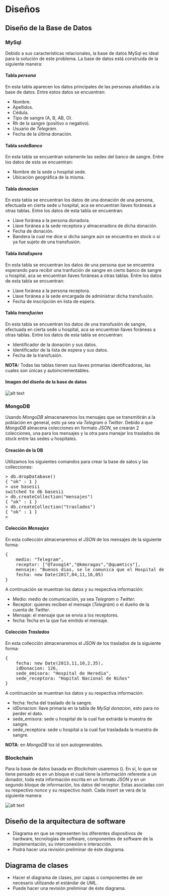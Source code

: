 # Diseños
## Diseño de la Base de Datos

### MySql

Debido a sus características relacionales, la base de datos MySql es ideal para la solución de este problema. La base de datos está construida de la siguiente manera:

#### Tabla *persona*

En esta tabla aparecen los datos principales de las personas añadidas a la base de datos. Entre estos datos se encuentran: 

- Nombre.
- Apellidos.
- Cédula.
- Tipo de sangre (A, B, AB, O).
- Rh de la sangre (positivo o negativo).
- Usuario de *Telegram*.
- Fecha de la última donación.

#### Tabla *sedeBanco*

En esta tabla se encuentran solamente las sedes del banco de sangre. Entre los datos de esta se encuentran:

- Nombre de la sede u hospital sede.
- Ubicación geográfica de la misma.

#### Tabla *donacion*

En esta tabla se encuentran los datos de una donación de una persona, efectuada en cierta sede u hospital, aca se encuentran llaves foráneas a otras tablas. Entre los datos de esta tabla se encuentran: 

- Llave foránea a la persona donadora.
- Llave foránea a la sede receptora y almacenadora de dicha donación.
- Fecha de donación.
- Bandera la cual me dice si dicha sangre aún se encuentra en stock o si ya fue sujeto de una transfusión. 

#### Tabla *listaEspera*

En esta tabla se encuentran los datos de una persona que se encuentra esperando para recibir una tranfución de sangre en cierto banco de sangre u hospital, aca se encuentran llaves foráneas a otras tablas. Entre los datos de esta tabla se encuentran: 

- Llave foránea a la persona receptora.
- Llave foránea a la sede encargada de administrar dicha transfusión.
- Fecha de inscripción en lista de espera. 

#### Tabla *transfucion*

En esta tabla se encuentran los datos de una transfusión de sangre, efectuada en cierta sede u hospital, aca se encuentran llaves foráneas a otras tablas. Entre los datos de esta tabla se encuentran: 

- Identificador de la donación y sus datos.
- Identificador de la lista de espera y sus datos.
- Fecha de la transfusión.

**NOTA:** Todas las tablas tienen sus llaves primarias identificadoras, las cuales son únicas y  autoincrementables. 


#### Imagen del diseño de la base de datos

![alt text](http://i.imgur.com/Qd4JRMO.png "Diseño")

### MongoDB

Usando *MongoDB* almacenaremos los mensajes que se transmitirán a la población en general, esto ya sea vía *Telegram* o *Twitter*. Debido a que *MongoDB* almacena colecciones en formato *JSON*, se crearán 2 colecciones, una para los mensajes y la otra para manejar los traslados de stock entre las sedes u hospitales.

#### Creación de la DB

Utilizamos los siguientes comandos para crear la base de satos y las collecciones:

<pre class="prettyprint notranslate">
&gt; db.dropDatabase()
{ "ok" : 1 }
&gt; use basesii
switched to db basesii
&gt; db.createCollection("mensajes")
{ "ok" : 1 }
&gt; db.createCollection("traslados")
{ "ok" : 1 }
&gt;
</pre>

#### Colección *Mensajes*

En esta collección almacenaremos el *JSON* de los mensajes de la siguiente forma:

<pre class="prettyprint notranslate">
{
	medio: "Telegram",
	receptor: ["@Tavog14","@kmoragas","@quamtics"],
	mensaje: "Buenos dias, se le comunica que el Hospital de Alajuela ocupa recervas de sangre tipo A+, acerquese a donar y ayudenos a salvar vidas",
	fecha: new Date(2017,04,11,16,05)
}
</pre>

A continuación se muentran los datos y su respectiva información:

- Medio: medio de comunicación, ya sea *Telegram* o *Twitter*.
- Receptor: quienes reciben el mensaje (*Telegram*) o el dueño de la cuenta de *Twitter*.
- Mensaje: el mensaje que se envia a los receptores.
- fecha: fecha en la que fue emitido el mensaje.

#### Colección *Traslados*

En esta collección almacenaremos el *JSON* de los traslados de la siguiente forma:

<pre class="prettyprint notranslate">
{
	fecha: new Date(2013,11,10,2,35),
	idDonacion: 126,
	sede_emisora: "Hospital de Heredia",
	sede_receptora: "Hopital Nacional de Niños"
}
</pre>

A continuación se muentran los datos y su respectiva información:

- fecha: fecha del traslado de la sangre.
- idDonacion: llave primaria en la tabla de *MySql donacion*, esto para no perder el dato.
- sede_emisora: sede u hospital de la cual fue extraida la muestra de sangre.
- sede_receptora: sede u hospital a la cual fue trasladada la muestra de sangre.

**NOTA**: en *MongoDB* los id son autogenerables.

### Blockchain

Para la base de datos basada en *Blockchain* usaremos (). En sí, lo que se tiene pensado es en un bloque el cual tiene la información referente a un donador, toda esta información escrita en un formato *JSON* y en un segundo bloque de información, los datos del receptor. Estas asociadas con su respectivo *nonce* y su respectivo *hash*. Cada insert se vera de la siguiente manera: 

![alt text](http://i.imgur.com/Gwu4czc.png "Diseño")


## Diseño de la arquitectura de software

- Diagrama en que se representen los diferentes dispositivos de hardware, tecnologías de software, componentes de software de la implementación, su interconexión e interacción.
- Podrá hacer una revisión preliminar de éste diagrama.

## Diagrama de clases

- Hacer el diagrama de clases, por capas o componentes de ser necesario utilizando el estándar de UML.
- Puede hacer una revisión preliminar de éste diagrama.

